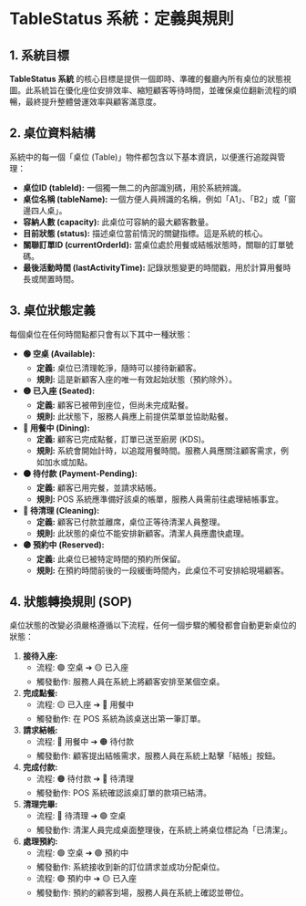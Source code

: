 # **TableStatus 系統：定義與規則**

## **1\. 系統目標**

**TableStatus 系統** 的核心目標是提供一個即時、準確的餐廳內所有桌位的狀態視圖。此系統旨在優化座位安排效率、縮短顧客等待時間，並確保桌位翻新流程的順暢，最終提升整體營運效率與顧客滿意度。

## **2\. 桌位資料結構**

系統中的每一個「桌位 (Table)」物件都包含以下基本資訊，以便進行追蹤與管理：

* **桌位ID (tableId):** 一個獨一無二的內部識別碼，用於系統辨識。  
* **桌位名稱 (tableName):** 一個方便人員辨識的名稱，例如「A1」、「B2」或「窗邊四人桌」。  
* **容納人數 (capacity):** 此桌位可容納的最大顧客數量。  
* **目前狀態 (status):** 描述桌位當前情況的關鍵指標。這是系統的核心。  
* **關聯訂單ID (currentOrderId):** 當桌位處於用餐或結帳狀態時，關聯的訂單號碼。  
* **最後活動時間 (lastActivityTime):** 記錄狀態變更的時間戳，用於計算用餐時長或閒置時間。

## **3\. 桌位狀態定義**

每個桌位在任何時間點都只會有以下其中一種狀態：

* **🟢 空桌 (Available):**  
  * **定義:** 桌位已清理乾淨，隨時可以接待新顧客。  
  * **規則:** 這是新顧客入座的唯一有效起始狀態（預約除外）。  
* **🟡 已入座 (Seated):**  
  * **定義:** 顧客已被帶到座位，但尚未完成點餐。  
  * **規則:** 此狀態下，服務人員應上前提供菜單並協助點餐。  
* **🔵 用餐中 (Dining):**  
  * **定義:** 顧客已完成點餐，訂單已送至廚房 (KDS)。  
  * **規則:** 系統會開始計時，以追蹤用餐時間。服務人員應關注顧客需求，例如加水或加點。  
* **🟠 待付款 (Payment-Pending):**  
  * **定義:** 顧客已用完餐，並請求結帳。  
  * **規則:** POS 系統應準備好該桌的帳單，服務人員需前往處理結帳事宜。  
* **🔴 待清理 (Cleaning):**  
  * **定義:** 顧客已付款並離席，桌位正等待清潔人員整理。  
  * **規則:** 此狀態的桌位不能安排新顧客。清潔人員應盡快處理。  
* **🟣 預約中 (Reserved):**  
  * **定義:** 此桌位已被特定時間的預約所保留。  
  * **規則:** 在預約時間前後的一段緩衝時間內，此桌位不可安排給現場顧客。

## **4\. 狀態轉換規則 (SOP)**

桌位狀態的改變必須嚴格遵循以下流程，任何一個步驟的觸發都會自動更新桌位的狀態：

1. **接待入座:**  
   * 流程: 🟢 空桌 ➔ 🟡 已入座  
   * 觸發動作: 服務人員在系統上將顧客安排至某個空桌。  
2. **完成點餐:**  
   * 流程: 🟡 已入座 ➔ 🔵 用餐中  
   * 觸發動作: 在 POS 系統為該桌送出第一筆訂單。  
3. **請求結帳:**  
   * 流程: 🔵 用餐中 ➔ 🟠 待付款  
   * 觸發動作: 顧客提出結帳需求，服務人員在系統上點擊「結帳」按鈕。  
4. **完成付款:**  
   * 流程: 🟠 待付款 ➔ 🔴 待清理  
   * 觸發動作: POS 系統確認該桌訂單的款項已結清。  
5. **清理完畢:**  
   * 流程: 🔴 待清理 ➔ 🟢 空桌  
   * 觸發動作: 清潔人員完成桌面整理後，在系統上將桌位標記為「已清潔」。  
6. **處理預約:**  
   * 流程: 🟢 空桌 ➔ 🟣 預約中  
   * 觸發動作: 系統接收到新的訂位請求並成功分配桌位。  
   * 流程: 🟣 預約中 ➔ 🟡 已入座  
   * 觸發動作: 預約的顧客到場，服務人員在系統上確認並帶位。